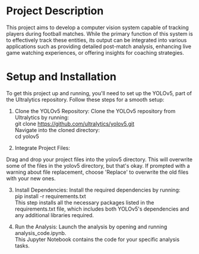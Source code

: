 # Project Description
This project aims to develop a computer vision system capable of tracking players during football matches. 
While the primary function of this system is to effectively track these entities, its output can be integrated into various applications such
 as providing detailed post-match analysis, enhancing live game watching experiences, or offering insights for coaching strategies.

 
# Setup and Installation
To get this project up and running, you'll need to set up the YOLOv5, part of the Ultralytics repository. Follow these steps for a smooth setup:

1. Clone the YOLOv5 Repository:
Clone the YOLOv5 repository from Ultralytics by running:  
git clone https://github.com/ultralytics/yolov5.git  
Navigate into the cloned directory:  
cd yolov5

3. Integrate Project Files:

Drag and drop your project files into the yolov5 directory. This will overwrite some of the files in the yolov5 directory, but that's okay.
If prompted with a warning about file replacement, choose 'Replace' to overwrite the old files with your new ones.

3. Install Dependencies:
Install the required dependencies by running:  
pip install -r requirements.txt  
This step installs all the necessary packages listed in the requirements.txt file, which includes both YOLOv5's dependencies and any additional libraries required.

4. Run the Analysis:
Launch the analysis by opening and running analysis_code.ipynb.  
This Jupyter Notebook contains the code for your specific analysis tasks.

